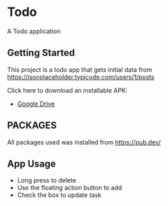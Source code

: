 # Todo

A Todo application 

## Getting Started

This project is a todo app that gets initial data from https://jsonplaceholder.typicode.com/users/1/posts

Click here to download an installable APK:

- [Google Drive](https://drive.google.com/file/d/1zHp5nULFSAlEl2r42eCJJh6TN0W6Cpp5/view?usp=sharing)


## PACKAGES
All packages used was installed from https://pub.dev/

## App Usage
- Long press to delete
- Use the floating action button to add 
- Check the box to update task


